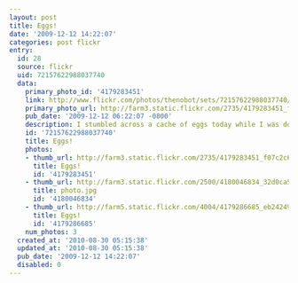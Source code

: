 ```yaml
---
layout: post
title: Eggs!
date: '2009-12-12 14:22:07'
categories: post flickr
entry:
  id: 28
  source: flickr
  uid: 72157622988037740
  data:
    primary_photo_id: '4179283451'
    link: http://www.flickr.com/photos/thenobot/sets/72157622988037740/
    primary_photo_url: http://farm3.static.flickr.com/2735/4179283451_f07c2c613d_m.jpg
    pub_date: '2009-12-12 06:22:07 -0800'
    description: I stumbled across a cache of eggs today while I was doing some yardwork.
    id: '72157622988037740'
    title: Eggs!
    photos:
    - thumb_url: http://farm3.static.flickr.com/2735/4179283451_f07c2c613d_s.jpg
      title: Eggs!
      id: '4179283451'
    - thumb_url: http://farm3.static.flickr.com/2500/4180046834_32d0ca590c_s.jpg
      title: photo.jpg
      id: '4180046834'
    - thumb_url: http://farm5.static.flickr.com/4004/4179286685_eb24249097_s.jpg
      title: Eggs!
      id: '4179286685'
    num_photos: 3
  created_at: '2010-08-30 05:15:38'
  updated_at: '2010-08-30 05:15:38'
  pub_date: '2009-12-12 14:22:07'
  disabled: 0
---
```

